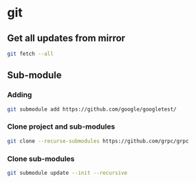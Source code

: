 # git

## Get all updates from mirror

```sh
git fetch --all
```

## Sub-module

### Adding

```sh
git submodule add https://github.com/google/googletest/
```
### Clone project and sub-modules

```sh
git clone --recurse-submodules https://github.com/grpc/grpc
```

### Clone sub-modules

```sh
git submodule update --init --recursive
```
